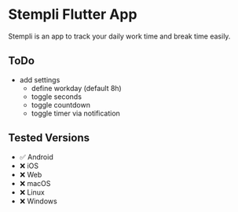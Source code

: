 # Stempli Flutter App

Stempli is an app to track your daily work time and break time easily.

## ToDo

- add settings
    - define workday (default 8h)
    - toggle seconds
    - toggle countdown
    - toggle timer via notification

## Tested Versions

- ✅ Android
- ❌ iOS
- ❌ Web
- ❌ macOS
- ❌ Linux
- ❌ Windows
